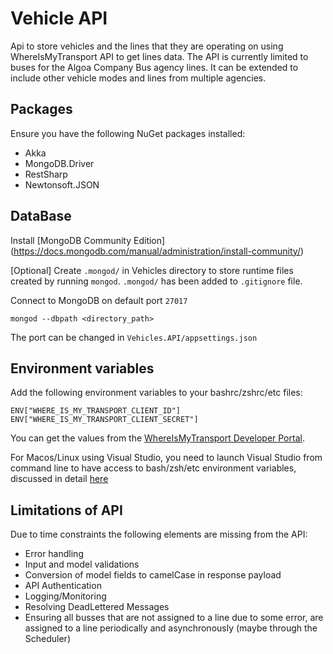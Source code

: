 ﻿# Vehicle API

Api to store vehicles and the lines that they are operating on using WhereIsMyTransport API to get lines data.
The API is currently limited to buses for the Algoa Company Bus agency lines.
It can be extended to include other vehicle modes and lines from multiple agencies. 

## Packages
Ensure you have the following NuGet packages installed:
* Akka
* MongoDB.Driver
* RestSharp
* Newtonsoft.JSON

## DataBase

Install [MongoDB Community Edition] (https://docs.mongodb.com/manual/administration/install-community/)

[Optional] Create `.mongod/` in Vehicles directory to store runtime files created by running `mongod`.
`.mongod/` has been added to `.gitignore` file.

Connect to MongoDB on default port `27017`

```
mongod --dbpath <directory_path>

```
The port can be changed in `Vehicles.API/appsettings.json`

## Environment variables

Add the following environment variables to your bashrc/zshrc/etc files:
```
ENV["WHERE_IS_MY_TRANSPORT_CLIENT_ID"]
ENV["WHERE_IS_MY_TRANSPORT_CLIENT_SECRET"]
```
You can get the values from the [WhereIsMyTransport Developer Portal](https://developer.whereismytransport.com/clients).

For Macos/Linux using Visual Studio, you need to launch Visual Studio from command line
to have access to bash/zsh/etc environment variables, discussed in detail
[here](https://docs.microsoft.com/en-us/dotnet/api/system.environment.getenvironmentvariable?view=netcore-3.1)


## Limitations of API

Due to time constraints the following elements are missing from the API:
* Error handling
* Input and model validations
* Conversion of model fields to camelCase in response payload
* API Authentication
* Logging/Monitoring
* Resolving DeadLettered Messages
* Ensuring all busses that are not assigned to a line due to some error,
  are assigned to a line periodically and asynchronously (maybe through the Scheduler)
